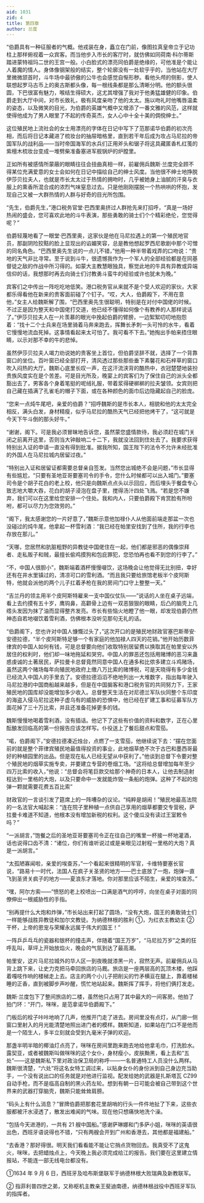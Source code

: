 ```yaml
---
aid: 1031
zid: 4
title: 第四章
author: 兰度
---
```


“伯爵具有一种征服者的气概。他戎装在身，矗立在门前，像图拉真皇帝立于记功柱上那样俯视着一众宾客。而当他步入市长的客厅时，就仿佛如同荷南·科尔蒂斯踏进蒙特祖玛二世的王宫一般。小白脸式的漂亮同伯爵是绝缘的，可他准是个能让人着魔的情人。身体像钢架般的结实，整个轮廓没有一处软乎乎的，当他站在大厅里微微颔首时，斗牛场中最骄傲的公牛也会感觉自惭形秽。看他头颅的侧影，使人联想起罗马古币上的奥古斯都头像，每一根线条都是那么清晰分明。他的额头很圆，下巴很富有魅力，喉结生得硕大，这尤其增强了我对于他勇猛雄健的印象。伯爵走到大厅中间，对市长致礼，极有风度亲吻了他的太太。施以吻礼时他嘴唇温柔的姿态，以及微笑的目光，为伯爵的英雄气概中又增添了一番文雅的风范，这样就使得他成为了男人眼里了不起的传奇英杰，女人心中十全十美的倜傥绅士。”

这位殖民地上流社会的女士用漂亮的字体在日记中写下了范那诺华伯爵的初次亮相，而后将日记本藏进了梳妆台的抽屉暗格里，直到若干年后成为攻占马尼拉的帝国军队的战利品——当时帝国海军的水兵们正用斧头和锯子将这具藏匿香札红笺的紫檀木梳妆台变成一堆劈柴准备塞进军舰锅炉的炉膛里。

正如所有被感情所蒙蔽的眼睛往往会扭曲真相一样，前雇佣兵魏斯·兰度完全顾不得某位充满爱意的女士会如何在日记中描绘自己的绅士风度。当他很不绅士地挣脱伊莎贝拉夫人，也就是市长太太过于热情的拥吻时，几乎被她身上油腻的汗臭与衣服上的熏香所混合成的浓烈气味窒息过去。只是他刚刚摆脱一个热哄哄的怀抱，发现自己又被一大群热情的人群与好奇的目光所包围。

“先生，伯爵先生，”港口税务官堂·巴西里奥挤过人群抢先来打招呼，“真是一场好热闹的盛会，您可喜欢此地的斗牛表演，那些勇敢的骑士们个个精彩绝伦，您觉得呢？”

伯爵轻蔑地看了一眼堂·巴西里奥，这家伙是他在马尼拉遇上的第一个殖民地官员，那副阴险狡黠的脸上显现出的谄媚笑容，总是教他想起罗西尼歌剧中那个可憎的同名角色。“巴西里奥先生说的一点儿不错，”他用一种半带着戏弄的口吻说：“贵地的天气非比寻常。至于说到斗牛，很遗憾我作为一个军人的全部经验都是在同基督徒之敌的作战中所习得的。如蒙大主教慧眼独具，察觉此地的牛具有异教或异端信仰的话，我想那时再去向骑士们讨教勇斗蛮牛的经验或许也犹未为晚。”

宾客们之中传出一阵吃吃地低笑。港口税务官从来就不是个受人欢迎的家伙，大家都乐得看他在新来的贵客面前碰了个钉子。“哎，大人，伯爵殿下，不用在意他，”女主人给魏斯解了围，“巴西里奥先生很聪明，特别是在对付中国佬的时候。不过正是因为整天和中国佬打交道，他已经不懂得如何像个有教养的人那样说话了。”伊莎贝拉夫人在一片羡慕的眼光中挽起伯爵的臂膀，一边絮絮叨叨地抱怨着：“找十二个士兵来在场里骑着马奔来跑去，挥舞长矛刺一头可怜的水牛，看着它慢慢地流血死掉。这事情看起来太可怕了。我可看不下去。”她掏出手帕来捂住眼睛，以示对那不幸的牛的悲悼。

虽然伊莎贝拉夫人竭力劝说她的贵客坐上首位，但伯爵坚辞不就，选择了一个背靠窗口的坐位。百叶窗已经全部打开，清风透过那些那些垂下素馨花和石梓草的窗口吹入闷热的大厅。魏斯心底里长叹一声，在这汗流浃背的酷热中，衣冠楚楚地装扮贵族风度实在是个苦差。可是目光所及，晚宴上的宾客们为了保住自己的派头全都豁出去了，男客各个身着笔挺的呢绒礼服，带着浆得硬梆梆的拉夫皱领。女宾则把自己藏在插满了孔雀毛的帽子下面，或在各种颜色的面巾后边隐藏起自己的脸庞。

“您来一点炖牛尾吧，亲爱的伯爵？”招呼魏斯的是市长本人，相貌和他的太太完全相反，满头白发，身材精瘦，似乎马尼拉的酷热天气已经把他烤干了，“这可就是今天下午斗倒的那头好牛。”

“谢谢，阁下。可是我必须冒昧地告诉您，虽然蒙您盛情款待，我必须赶在城门关闭之前离开这里，否则当大钟敲响二十二下，我就没法回到住处去了。我要求获得特别出入证的申请一直没有得到批准。据我所知，国王陛下的法令不允许未经批准的外国人在马尼拉城内居留过夜。”

“特别出入证和居留证都需要总督亲自签发。当然您出城绝不会是问题，”市长显得有些尴尬，“只要有圣地亚哥要塞司令的手令，您什么时候都可以出入城门。”要塞司令是个胡子花白的老上校，他只是向魏斯点点头以示回应，而后埋头于餐盘专心致志地大嚼大吞，花白的胡子浸泡在盘子里，搅得汤汁四处飞溅。“若是您不嫌弃，我们可以在这里给您安排一个住处。我和内人，只要伯爵殿下肯赏脸有所吩咐，都可以尽力为您效劳的。”

“阁下，我太感谢您的一片好意了，”魏斯示意他加禄仆人从他面前端走那盆一次也没碰过的炖牛尾，他拿起一杯雪利酒：“我已经在帕里安找到了住所，我的行李也存放在那儿。”

“天哪，您居然和肮脏粗野的异教徒中国佬住在一起，他们都是邪恶的偶像崇拜者、走私贩子和贼，最擅长偷鸡摸狗和包庇罪犯，您恐怕再也看不到您的行李了。”

“不，中国人很胆小”，魏斯端着酒杯慢慢啜饮，这场晚会让他觉得无比别扭，幸好还有在井水里镇过的，清凉可口的雪利酒。“而且我只要给旅馆老板半个皮阿斯特，他就会派他的两个儿子扛着矛枪在我的房间门口守上整整一天。”

“吉兰丹的领主用半个皮阿斯特雇来一支中国仪仗队——”说话的人坐在桌子远端，看上去约摸有五十岁，鹰钩鼻，高颧骨上边有一双恶狠狠的眼睛，后凸的脑壳上几绺头发因为抹了油而显得整齐发亮。市长有些恼火地瞪了他一眼，却发现伯爵仍然神态自若地啜饮着雪利酒，仿佛根本没听见那句无礼的话。

“伯爵阁下，您也许对中国人慷慨过头了，”这次开口的是殖民地财政官塞巴斯蒂安·安德拉德，“半个皮阿斯特足够一个有家庭的他加禄人四天的花销。”他开始历数菲律宾的中国人如何有钱，可是总督要向他们收取特别居留费以换取其在帕里安以外居住的权利时，他们却一味地拖延和哭穷。中国人的罪恶还包括用赌博的恶习来蛊惑虔诚的土著居民，萨拉曼卡总督竟然同意中国人在通多和比侬多建立斗鸡赌场，虽然这两个赌场每年向殖民地政府上缴八万比索的赌博税，可是天晓得有多少金钱已经流入中国人的手里去了。安德拉德滔滔不绝地列出一大堆数字，指出每年驶入马尼拉港的中国商船越来越多，但是在中国掮客和港口税务官的共同努力下，王家殖民地的国库却没能增加多少收入。总督整天生活在对尼德兰军队伙同整个东印度的海盗入侵马尼拉这种子虚乌有的威胁的恐惧中，他已经在扩建工事和征募军队方面花掉了三十万比索，并且还准备花掉更多的钱。

魏斯慢慢地喝着雪利酒，没有插话。他记下了这些有价值的资料和数字，正在心里酝酿发回临高的第一份报告应该怎样写。仆役送上了餐后甜点和雪茄。

“喏，伯爵阁下，”安德拉德凑近烛台，点燃了一支雪茄，他继续说下去：“摆在您面前的就是整个菲律宾殖民地最值得投资的事业，此地烟草绝不次于古巴和墨西哥最好的种植园里的出品。但是现在私人已经无望从中获利了。”他谈到总督下令要对整个殖民地的烟草实施专卖，并要建立专营的卷烟工场。“这将给总督增加每年至少四万比索的收入，”他说：“总督会将笔巨款交给那个神奇的日本人，让他去制造射程达到一里格的大炮，以及只要命中一发就能炸毁一条船的炮弹。这种了不起的炮弹一颗就需要花费五百比索”

财政官的一言谈引发了筵席上的一阵嘈杂的议论。“纯粹是胡闹！”殖民地最高法院的一名法官大喊起来：“连在院子里种植一点供自己享用的烟草都要交专营税，萨拉曼卡难道不知道，他根本没有增加新税的权利。这个傻瓜没有读过王室敕令吗？”

“一派胡言，”饱餐之后的圣地亚哥要塞司令正在往自己的嘴里一杯接一杯地灌酒，话也说得口齿不清：“诸位，你们有谁听说过或是亲眼见过射程一里格的大炮？真是一派胡言。”

“太孤陋寡闻啦，亲爱的埃查苏，”一个看起来很精明的军官，卡维特要塞长官说，“路易十一时代，法国人在疯子关圣贤的地方——巴士底放了一炮，炮弹一直飞到圣贤关疯子的地方——夏浪东才落地。你对那里应该不陌生，亲爱的埃查苏。”

“嘿，阿尔方索——”愤怒的老上校喷出一口满是酒气的哼哼，向坐在桌子对面的同僚伸出一根威胁性的手指。

“别再提什么大炮和炸弹，”市长站出来打起了圆场，“没有大炮，国王的勇敢骑士们一样能够战胜异教徒和加尔文教徒。为纳德林根的胜利 ①，为红衣主教幼主 ② 干杯，上帝的恩宠与荣耀永远属于伟大的国王！”

一阵乒乒乓乓的瓷器和银杯的撞击声，伴随着“国王万岁”，“马尼拉万岁”之类的狂呼乱叫，草坪上开始放焰火，晚会的气氛到达了最高潮。

帕里安，这片马尼拉城外的华人区一到夜晚就漆黑一片，寂然无声。前雇佣兵从马背上跳下来，让史力克把马牵回旅店的马厩。旅店是一座两层高的瓦顶木楼，他踩着嘎吱作响的楼梯走上去。店主的两个小儿子把削尖的竹矛横亘在腿上，靠着楼梯睡的正香，直到被脚步声吵醒，慌忙地站起来。魏斯挥了挥手，将他们俩打发走。

魏斯·兰度包下了整间旅店的二楼，虽然他只占用了其中最大的一间客房。他拍了拍门环：“开门，咪咪，是范拿诺华伯爵殿下。”

门板后的栓子咔咔地响了几声，他推开门走了进去。房间里没有点灯，从门廊一侧窗口里射入的月光能清楚地照出进门者的模样。魏斯知道，如果站在门口不是他而是一个陌生人，多半立刻就会受到九毫米子弹的欢迎。

那盏半明半暗的椰油灯点亮了，咪咪在房间里跑来跑去地给他拿毛巾，打洗脸水。露契亚，或者被魏斯叫做咪咪的这个女仆，身材瘦小，皮肤黝黑，看上去和“五处”——这是魏斯私下里对政治保卫局的称呼——一名普通特工人员没什么两样。魏斯很清楚，“六处”将这名女特工调过来，以贴身女仆的身份派到自己身边充当助手，一个没有说出口的任务就是对他进行监视。配发给她的武器是扎斯塔瓦 CZ99 自动手枪，而不是临高自制的黑火药左轮。想到有朝一日可能会被自己带到这个世界来的武器打穿脑壳，魏斯只能耸耸肩膀。

“码头上有什么消息？”冒牌伯爵把那套花里胡哨的行头一件件地扯了下来，这些衣服都被汗水浸透了，散发出难闻的气味。现在他只想痛快地洗个澡。

“包括今天进港的，一共有 21 艘中国船。”感谢萨琳娜和门多萨小姐，咪咪的英语很出色，西班牙语说得也不错，“只有两艘会开到广州和香港去，其他都是福建船。”

“去香港？那好得很。明天我们看看能不能让它捎点货物回去。我真受不了这鬼火，咪咪，去把蜡烛点上，今天晚上我必须完成给江的报告。我们要在这里建立情报站，不能连一部无线电台都没有。

①1634 年 9 月 6 日，西班牙及哈布斯堡联军于纳德林根大败瑞典及新教联军。

② 指菲利普四世之弟，又称枢机主教亲王斐迪南德，纳德林根战役中西班牙军队的指挥者。
